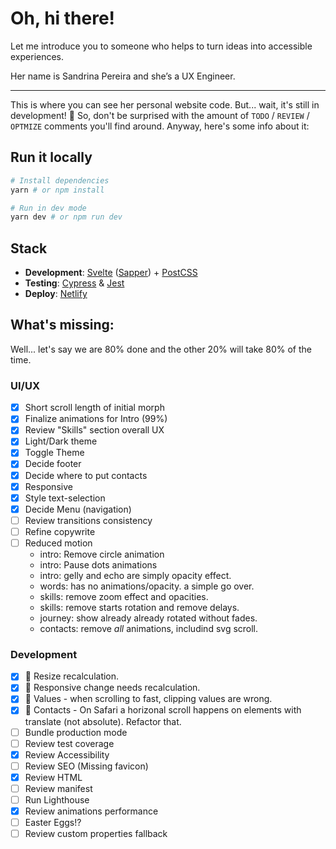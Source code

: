 # Oh, hi there!

Let me introduce you to someone who helps to turn ideas into accessible experiences.

Her name is Sandrina Pereira and she’s a UX Engineer.

----

This is where you can see her personal website code. But... wait, it's still in development! 🚧 So, don't be surprised with the amount of `TODO` / `REVIEW` / `OPTMIZE` comments you'll find around. Anyway, here's some info about it:

## Run it locally
```bash
# Install dependencies
yarn # or npm install

# Run in dev mode
yarn dev # or npm run dev
```

## Stack
- **Development**: [Svelte](https://svelte.dev/) ([Sapper](https://sapper.svelte.dev/)) + [PostCSS](https://postcss.org/)
- **Testing**: [Cypress](https://www.cypress.io/) & [Jest](https://jestjs.io/)
- **Deploy**: [Netlify](https://www.netlify.com/)

## What's missing:
Well... let's say we are 80% done and the other 20% will take 80% of the time.

### UI/UX
- [x] Short scroll length of initial morph
- [x] Finalize animations for Intro (99%)
- [x] Review "Skills" section overall UX
- [x] Light/Dark theme
- [x] Toggle Theme
- [x] Decide footer
- [x] Decide where to put contacts
- [x] Responsive
- [x] Style text-selection
- [x] Decide Menu (navigation) 
- [ ] Review transitions consistency
- [ ] Refine copywrite
- [ ] Reduced motion
  - intro: Remove circle animation
  - intro: Pause dots animations
  - intro: gelly and echo are simply opacity effect.
  - words: has no animations/opacity. a simple go over.
  - skills: remove zoom effect and opacities.
  - skills: remove starts rotation and remove delays.
  - journey: show already already rotated without fades.
  - contacts: remove _all_ animations, includind svg scroll.

### Development
- [x] 🐛 Resize recalculation.
- [x] 🐛 Responsive change needs recalculation.
- [x] 🐛 Values - when scrolling to fast, clipping values are wrong.
- [x] 🐛 Contacts - On Safari a horizonal scroll happens on elements with translate (not absolute). Refactor that.
- [ ] Bundle production mode
- [ ] Review test coverage
- [x] Review Accessibility
- [ ] Review SEO (Missing favicon)
- [x] Review HTML
- [ ] Review manifest
- [ ] Run Lighthouse
- [x] Review animations performance
- [ ] Easter Eggs!?
- [ ] Review custom properties fallback